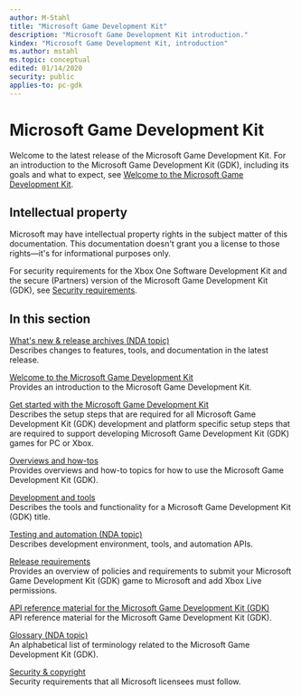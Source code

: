 ```yaml
---
author: M-Stahl
title: "Microsoft Game Development Kit"
description: "Microsoft Game Development Kit introduction."
kindex: "Microsoft Game Development Kit, introduction"
ms.author: mstahl
ms.topic: conceptual
edited: 01/14/2020
security: public
applies-to: pc-gdk
---
```


# Microsoft Game Development Kit

Welcome to the latest release of the Microsoft Game Development Kit. For an introduction to the Microsoft Game Development Kit (GDK), including its goals and what to expect, see [Welcome to the Microsoft Game Development Kit](intro/overviews/welcome.md).  


## Intellectual property

Microsoft may have intellectual property rights in the subject matter of this documentation.
This documentation doesn't grant you a license to those rights&mdash;it's for informational purposes only.

For security requirements for the Xbox One Software Development Kit and the secure (Partners) version of the Microsoft Game Development Kit (GDK), see [Security requirements](security.md).

  
  
## In this section  
  
[What's new & release archives (NDA topic)](intro/whatsnew/whats-new.md)  
Describes changes to features, tools, and documentation in the latest release.  
  
[Welcome to the Microsoft Game Development Kit](intro/overviews/welcome.md)  
Provides an introduction to the Microsoft Game Development Kit.  
  
[Get started with the Microsoft Game Development Kit](getstarted/get-started-home.md)  
Describes the setup steps that are required for all Microsoft Game Development Kit (GDK) development and platform specific setup steps that are required to support developing Microsoft Game Development Kit (GDK) games for PC or Xbox.  
  
[Overviews and how-tos](overviews/overviews-and-how-tos.md)  
Provides overviews and how-to topics for how to use the Microsoft Game Development Kit (GDK).  
  
[Development and tools](tools-console/gc-tools-toc.md)  
Describes the tools and functionality for a Microsoft Game Development Kit (GDK) title.  
  
[Testing and automation (NDA topic)](test-automation-publishing/atoc-testpub.md)  
Describes development environment, tools, and automation APIs.  
  
[Release requirements](policies/GC-policies-nav.md)  
Provides an overview of policies and requirements to submit your Microsoft Game Development Kit (GDK) game to Microsoft and add Xbox Live permissions.  
  
[API reference material for the Microsoft Game Development Kit (GDK)](reference/gc-reference-toc.md)  
API reference material for the Microsoft Game Development Kit (GDK).  
  
[Glossary (NDA topic)](glossary.md)  
An alphabetical list of terminology related to the Microsoft Game Development Kit (GDK).  
  
[Security & copyright](security.md)  
Security requirements that all Microsoft licensees must follow.  
  
  